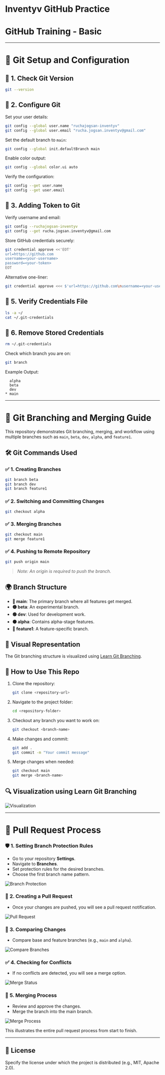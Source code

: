 # Inventyv GitHub Practice

# GitHub Training - Basic

---

# 🚀 **Git Setup and Configuration**

## 🔹 **1. Check Git Version**
```bash
git --version
```

## 🔹 **2. Configure Git**
Set your user details:
```bash
git config --global user.name "ruchajogsan-inventyv"
git config --global user.email "rucha.jogsan.inventyv@gmail.com"
```
Set the default branch to `main`:
```bash
git config --global init.defaultBranch main
```
Enable color output:
```bash
git config --global color.ui auto
```
Verify the configuration:
```bash
git config --get user.name
git config --get user.email
```

## 🔹 **3. Adding Token to Git**
Verify username and email:
```bash
git config --ruchajogsan-inventyv
git config --get rucha.jogsan.inventyv@gmail.com
```
Store GitHub credentials securely:
```bash
git credential approve <<'EOT'
url=https://github.com
username=<your-username>
password=<your-token>
EOT
```
Alternative one-liner:
```bash
git credential approve <<< $'url=https://github.com\nusername=<your-username>\npassword=<your-token>'
```

## 🔹 **5. Verify Credentials File**
```bash
ls -a ~/
cat ~/.git-credentials
```

## 🔹 **6. Remove Stored Credentials**
```bash
rm ~/.git-credentials
```

Check which branch you are on:
```sh
git branch
```
Example Output:
```
  alpha
  beta
  dev
* main
```

---

# 🌿 **Git Branching and Merging Guide**
This repository demonstrates Git branching, merging, and workflow using multiple branches such as `main`, `beta`, `dev`, `alpha`, and `feature1`.

## 🛠 **Git Commands Used**

### ✅ 1. Creating Branches
```sh
git branch beta
git branch dev
git branch feature1
```

### ✅ 2. Switching and Committing Changes
```sh
git checkout alpha
```

### ✅ 3. Merging Branches
```sh
git checkout main
git merge feature1
```

### ✅ 4. Pushing to Remote Repository
```sh
git push origin main
```
> *Note: An origin is required to push the branch.*

## 🌍 **Branch Structure**
- **🔵 main**: The primary branch where all features get merged.
- **🟡 beta**: An experimental branch.
- **🟢 dev**: Used for development work.
- **🟠 alpha**: Contains alpha-stage features.
- **🔴 feature1**: A feature-specific branch.

## 📌 **Visual Representation**
The Git branching structure is visualized using [Learn Git Branching](https://learngitbranching.js.org/).

## 📖 **How to Use This Repo**
1. Clone the repository:
   ```sh
   git clone <repository-url>
   ```
2. Navigate to the project folder:
   ```sh
   cd <repository-folder>
   ```
3. Checkout any branch you want to work on:
   ```sh
   git checkout <branch-name>
   ```
4. Make changes and commit:
   ```sh
   git add .
   git commit -m "Your commit message"
   ```
5. Merge changes when needed:
   ```sh
   git checkout main
   git merge <branch-name>
   ```

## 🔍 **Visualization using Learn Git Branching**
![Visualization](<Screenshot (178).png>)

---

# 🔄 **Pull Request Process**

### 🛡 **1. Setting Branch Protection Rules**
- Go to your repository **Settings**.
- Navigate to **Branches**.
- Set protection rules for the desired branches.
- Choose the first branch name pattern.

![Branch Protection](<Screenshot (180)-1.png>)

### 🔄 **2. Creating a Pull Request**
- Once your changes are pushed, you will see a pull request notification.

![Pull Request](<Screenshot (179)-1.png>)

### 🔀 **3. Comparing Changes**
- Compare base and feature branches (e.g., `main` and `alpha`).

![Compare Branches](<Screenshot (181)-1.png>)

### ✅ **4. Checking for Conflicts**
- If no conflicts are detected, you will see a merge option.

![Merge Status](<Screenshot (182)-1.png>)

### 🔗 **5. Merging Process**
- Review and approve the changes.
- Merge the branch into the main branch.

![Merge Process](<Screenshot (183)-1.png>)

This illustrates the entire pull request process from start to finish.

---

## 📜 **License**
Specify the license under which the project is distributed (e.g., MIT, Apache 2.0).